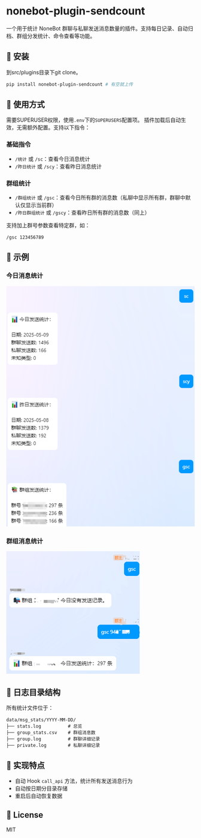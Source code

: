 # nonebot-plugin-sendcount

一个用于统计 NoneBot 群聊与私聊发送消息数量的插件。支持每日记录、自动归档、群组分发统计、命令查看等功能。

## 🧩 安装

到src/plugins目录下git clone。

```bash
pip install nonebot-plugin-sendcount # 有空就上传
```

## 🚀 使用方式

需要SUPERUSER权限，使用`.env`下的`SUPERUSERS`配置项。
插件加载后自动生效，无需额外配置。支持以下指令：

### 基础指令

- `/统计` 或 `/sc`：查看今日消息统计
- `/昨日统计` 或 `/scy`：查看昨日消息统计

### 群组统计

- `/群组统计` 或 `/gsc`：查看今日所有群的消息数（私聊中显示所有群，群聊中默认仅显示当前群）
- `/昨日群组统计` 或 `/gscy`：查看昨日所有群的消息数（同上）

支持加上群号参数查看特定群，如：

```text
/gsc 123456789
```

## 📸 示例

### 今日消息统计
![今日消息统计示例](./examples/sc.png)

### 群组消息统计
![群组消息统计示例](./examples/gsc.png)

## 📁 日志目录结构

所有统计文件位于：

```plaintext
data/msg_stats/YYYY-MM-DD/
├── stats.log          # 总览
├── group_stats.csv    # 群组消息数
├── group.log          # 群聊详细记录
├── private.log        # 私聊详细记录
```

## 🧠 实现特点

- 自动 Hook `call_api` 方法，统计所有发送消息行为
- 自动按日期分目录存储
- 重启后自动恢复数据

## 📄 License

MIT

